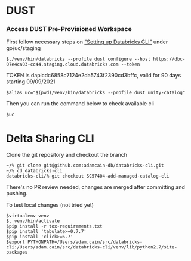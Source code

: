 # DUST
### Access DUST Pre-Provisioned Workspace
First follow necessary steps on ["Setting up Databricks CLI"](https://databricks.atlassian.net/wiki/spaces/UN/pages/2285109449/Testing+Unity+Catalog+in+Staging+go+uc+staging#[inlineExtension]Setting-up-Databricks-CLI) under go/uc/staging
```
$./venv/bin/databricks --profile dust configure --host https://dbc-07e4ca03-cc44.staging.cloud.databricks.com --token
```
TOKEN is dapicdc6858c7124e2da5743f2390cd3bffc, valid for 90 days starting 09/09/2021

```
$alias uc="$(pwd)/venv/bin/databricks --profile dust unity-catalog"
```

Then you can run the command below to check available cli
```
$uc 
```

# Delta Sharing CLI
Clone the git repository and checkout the branch
```
~/% git clone git@github.com:adamcain-db/databricks-cli.git
~/% cd databricks-cli
databricks-cli/% git checkout SC57404-add-managed-catalog-cli 
```

There's no PR review needed, changes are merged after committing and pushing.

To test local changes (not tried yet)
```
$virtualenv venv
$. venv/bin/activate
$pip install -r tox-requirements.txt
$pip install 'tabulate>=0.7.7'
$pip install 'click>=6.7'
$export PYTHONPATH=/Users/adam.cain/src/databricks-cli:/Users/adam.cain/src/databricks-cli/venv/lib/python2.7/site-packages
```
